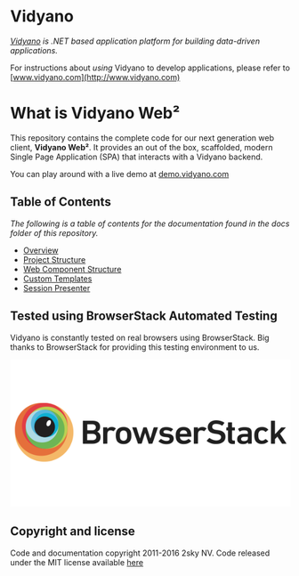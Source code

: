 # Vidyano

*[Vidyano](http://www.vidyano.com) is .NET based application platform for building data-driven applications.*

For instructions about _using_ Vidyano to develop applications, please refer to [www.vidyano.com](http://www.vidyano.com)

# What is Vidyano Web²
This repository contains the complete code for our next generation web client, **Vidyano Web²**. It provides an out of the box, scaffolded, modern Single Page Application (SPA) that interacts with a Vidyano backend.

You can play around with a live demo at [demo.vidyano.com](https://demo.vidyano.com)

## Table of Contents
*The following is a table of contents for the documentation found in the docs folder of this repository.*

* [Overview](docs/overview.md)
* [Project Structure](docs/project-structure.md)
* [Web Component Structure](docs/web-component-structure.md)
* [Custom Templates](docs/custom-templates.md)
* [Session Presenter](docs/session-presenter.md)

## Tested using BrowserStack Automated Testing

Vidyano is constantly tested on real browsers using BrowserStack.
Big thanks to BrowserStack for providing this testing environment to us.

[![BrowserStack](/test/browserstack-logo-600x315.png)](http://browserstack.com/)

## Copyright and license

Code and documentation copyright 2011-2016 2sky NV. Code released under the MIT license available [here](./LICENSE)
